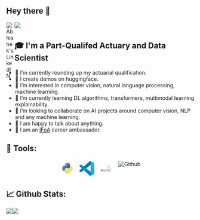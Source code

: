 ## Hey there 👋 
<a href="https://www.linkedin.com/in/oayodeji/">
  <img align="left" alt="Abhishek's LinkedIN" width="22px" src="https://raw.githubusercontent.com/peterthehan/peterthehan/master/assets/linkedin.svg" />
</a>

![](https://visitor-badge.glitch.me/badge?page_id=oayodeji.oayodeji)

## 🎓 I'm a Part-Qualifed Actuary and Data Scientist

- 🔭 I’m currently rounding up my actuarial qualification.
- 💼 I create demos on huggingface. 
- 👀 I’m interested in computer vision, natural language processing, machine learning.
- 🌱 I’m currently learning DL algorithms, transformers, multimodal learning explainability.  
- 💞️ I’m looking to collaborate on AI projects around computer vision, NLP and any machine learning.
- 💬 I am happy to talk about anything.
- 🤖 I am an [IFoA](https://actuaries.org.uk/) career ambassador.

## 🚧 Tools:
<p align="center">
<img src="https://raw.githubusercontent.com/github/explore/80688e429a7d4ef2fca1e82350fe8e3517d3494d/topics/python/python.png" alt="Python" height="40" style="vertical-align:top; margin:4px">
<img src="https://raw.githubusercontent.com/github/explore/80688e429a7d4ef2fca1e82350fe8e3517d3494d/topics/visual-studio-code/visual-studio-code.png" alt="VS Code" height="40" style="vertical-align:top; margin:4px">
<img src="https://raw.githubusercontent.com/github/explore/80688e429a7d4ef2fca1e82350fe8e3517d3494d/topics/mysql/mysql.png" alt="MySQL" height="40" style="vertical-align:top; margin:4px">
<img src="https://cdn-icons-png.flaticon.com/512/5968/5968866.png" alt="Github" height="40" style="vertical-align:top; margin:4px">

</p>

## 📈 Github Stats:
<!--
![GitHub stats](https://readme-stats-cfgj2cxdy.vercel.app/api?username=oayodeji&count_private=true&show_icons=true&theme=gotham)
![Top Langs](https://readme-stats-cfgj2cxdy.vercel.app/api/top-langs/?username=oayodeji&hide=php&theme=gotham)
-->
<div>
<a href="https://github-readme-stats.vercel.app/api?username=oayodeji&theme=gotham">
  <img  align="left" src="https://github-readme-stats.vercel.app/api?username=oayodeji&count_private=true&show_icons=true&theme=gotham" />
</a>
<a href="https://github-readme-stats.vercel.app/api/top-langs/?username=oayodeji&hide=php&theme=gotham">
  <img align="left" src="https://github-readme-stats.vercel.app/api/top-langs/?username=oayodeji&hide=php&theme=gotham" />
</a>
</div>

<!---
oayodeji/oayodeji is a ✨ special ✨ repository because its `README.md` (this file) appears on your GitHub profile.
You can click the Preview link to take a look at your changes.
--->
